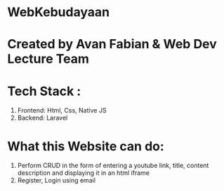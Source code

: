 # WebKebudayaan

# Created by Avan Fabian & Web Dev Lecture Team
# Tech Stack :
1. Frontend: Html, Css, Native JS
2. Backend: Laravel

# What this Website can do:
1. Perform CRUD in the form of entering a youtube link, title, content description and displaying it in an html iframe
2. Register, Login using email
 
